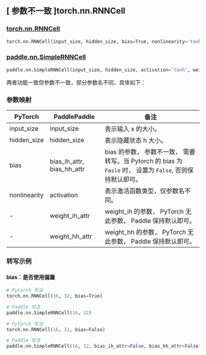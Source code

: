 ## [ 参数不一致 ]torch.nn.RNNCell
### [torch.nn.RNNCell](https://pytorch.org/docs/stable/generated/torch.nn.RNNCell.html#torch.nn.RNNCell)
```python
torch.nn.RNNCell(input_size, hidden_size, bias=True, nonlinearity='tanh', device=None, dtype=None)
```

### [paddle.nn.SimpleRNNCell](https://www.paddlepaddle.org.cn/documentation/docs/zh/develop/api/paddle/nn/SimpleRNNCell_cn.html#simplernncell)
```python
paddle.nn.SimpleRNNCell(input_size, hidden_size, activation='tanh', weight_ih_attr=None, weight_hh_attr=None, bias_ih_attr=None, bias_hh_attr=None, name=None)
```

两者功能一致但参数不一致，部分参数名不同，具体如下：
### 参数映射
| PyTorch       | PaddlePaddle | 备注                                                   |
| ------------- | ------------ | ------------------------------------------------------ |
| input_size          | input_size            | 表示输入 x 的大小。  |
| hidden_size          | hidden_size            | 表示隐藏状态 h 大小。  |
| bias          | bias_ih_attr, bias_hh_attr  | bias 的参数， 参数不一致， 需要转写。当 Pytorch 的 bias 为 `Fasle` 时， 设置为 `False`, 否则保持默认即可。  |
| nonlinearity          | activation            | 表示激活函数类型，仅参数名不同。  |
| -             |weight_ih_attr| weight_ih 的参数， PyTorch 无此参数， Paddle 保持默认即可。  |
| -             |weight_hh_attr| weight_hh 的参数，  PyTorch 无此参数， Paddle 保持默认即可。  |

### 转写示例
#### bias：是否使用偏置
```python
# Pytorch 写法
torch.nn.RNNCell(16, 32, bias=True)

# Paddle 写法
paddle.nn.SimpleRNNCell(16, 32)
```
```python
# Pytorch 写法
torch.nn.RNNCell(16, 32, bias=False)

# Paddle 写法
paddle.nn.SimpleRNNCell(16, 32, bias_ih_attr=False, bias_hh_attr=False)
```
